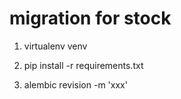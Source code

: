 # migration for stock

1. virtualenv venv
2. pip install -r requirements.txt

3. alembic revision -m 'xxx'
